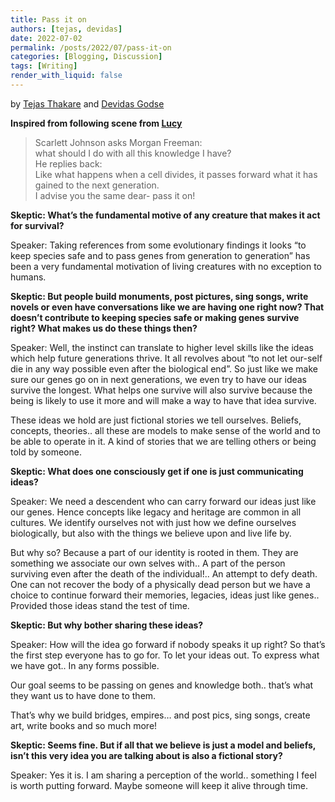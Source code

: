 ```yaml
---
title: Pass it on
authors: [tejas, devidas]
date: 2022-07-02 
permalink: /posts/2022/07/pass-it-on
categories: [Blogging, Discussion]
tags: [Writing]
render_with_liquid: false
---
```

by [Tejas Thakare](https://tejascthakare.github.io/) and [Devidas Godse](https://devidaskgodse.github.io/)

**Inspired from following scene from [Lucy](https://www.imdb.com/title/tt2872732/)**                                               
  > Scarlett Johnson asks Morgan Freeman: 
  > <br/> what should I do with all this knowledge I have?
  > <br/> He replies back:
  > <br/> Like what happens when a cell divides, it passes forward what it has gained to the next generation.
  > <br/> I advise you the same dear- pass it on!

**Skeptic: What’s the fundamental motive of any creature that makes it act for survival?**

Speaker: Taking references from some evolutionary findings it looks “to keep species safe and to pass genes from generation to generation” has been a very fundamental motivation of living creatures with no exception to humans.

**Skeptic: But people build monuments, post pictures, sing songs, write novels or even have conversations like we are having one right now? That doesn’t contribute to keeping species safe or making genes survive right? What makes us do these things then?**

Speaker: Well, the instinct can translate to higher level skills like the ideas which help future generations thrive. It all revolves about “to not let our-self die in any way possible even after the biological end”. So just like we make sure our genes go on in next generations, we even try to have our ideas survive the longest. What helps one survive will also survive because the being is likely to use it more and will make a way to have that idea survive.

These ideas we hold are just fictional stories we tell ourselves. Beliefs, concepts, theories.. all these are models to make sense of the world and to be able to operate in it. A kind of stories that we are telling others or being told by someone.

**Skeptic: What does one consciously get if one is just communicating ideas?**

Speaker: We need a descendent who can carry forward our ideas just like our genes. Hence concepts like legacy and heritage are common in all cultures. We identify ourselves not with just how we define ourselves biologically, but also with the things we believe upon and live life by.

But why so?
Because a part of our identity is rooted in them. They are something we associate our own selves with.. A part of the person surviving even after the death of the individual!.. An attempt to defy death. One can not recover the body of a physically dead person but we have a choice to continue forward their memories, legacies, ideas just like genes.. Provided those ideas stand the test of time.

**Skeptic: But why bother sharing these ideas?**

Speaker: How will the idea go forward if nobody speaks it up right? So that’s the first step everyone has to go for. To let your ideas out. To express what we have got.. In any forms possible.

Our goal seems to be passing on genes and knowledge both.. that’s what they want us to have done to them.

That’s why we build bridges, empires… and post pics, sing songs, create art, write books and so much more!

**Skeptic: Seems fine. But if all that we believe is just a model and beliefs, isn’t this very idea you are talking about is also a fictional story?**

Speaker: Yes it is. I am sharing a perception of the world.. something I feel is worth putting forward. Maybe someone will keep it alive through time.
   
